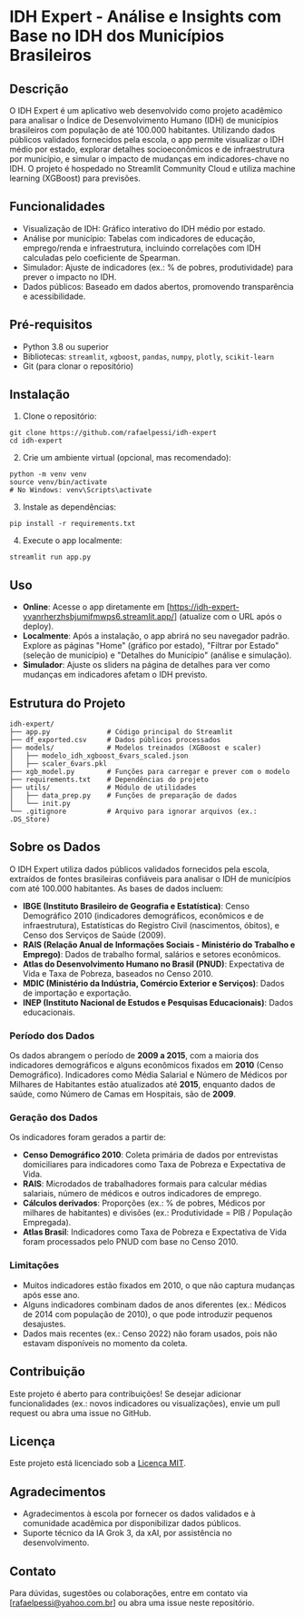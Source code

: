 # IDH Expert - Análise e Insights com Base no IDH dos Municípios Brasileiros

## Descrição
O IDH Expert é um aplicativo web desenvolvido como projeto acadêmico para analisar o Índice de Desenvolvimento Humano (IDH) de municípios brasileiros com população de até 100.000 habitantes. Utilizando dados públicos validados fornecidos pela escola, o app permite visualizar o IDH médio por estado, explorar detalhes socioeconômicos e de infraestrutura por município, e simular o impacto de mudanças em indicadores-chave no IDH. O projeto é hospedado no Streamlit Community Cloud e utiliza machine learning (XGBoost) para previsões.

## Funcionalidades
- Visualização de IDH: Gráfico interativo do IDH médio por estado.
- Análise por município: Tabelas com indicadores de educação, emprego/renda e infraestrutura, incluindo correlações com IDH calculadas pelo coeficiente de Spearman.
- Simulador: Ajuste de indicadores (ex.: % de pobres, produtividade) para prever o impacto no IDH.
- Dados públicos: Baseado em dados abertos, promovendo transparência e acessibilidade.

## Pré-requisitos
- Python 3.8 ou superior
- Bibliotecas: `streamlit`, `xgboost`, `pandas`, `numpy`, `plotly`, `scikit-learn`
- Git (para clonar o repositório)

## Instalação
1. Clone o repositório:
``````
git clone https://github.com/rafaelpessi/idh-expert
cd idh-expert
``````

2. Crie um ambiente virtual (opcional, mas recomendado):

``````
python -m venv venv
source venv/bin/activate  
# No Windows: venv\Scripts\activate
``````

3. Instale as dependências:

``````
pip install -r requirements.txt
``````

4. Execute o app localmente:

``````
streamlit run app.py
``````

## Uso
- **Online**: Acesse o app diretamente em [https://idh-expert-yvanrherzhsbjumifmwps6.streamlit.app/] (atualize com o URL após o deploy).
- **Localmente**: Após a instalação, o app abrirá no seu navegador padrão. Explore as páginas "Home" (gráfico por estado), "Filtrar por Estado" (seleção de município) e "Detalhes do Município" (análise e simulação).
- **Simulador**: Ajuste os sliders na página de detalhes para ver como mudanças em indicadores afetam o IDH previsto.

## Estrutura do Projeto

``````
idh-expert/
├── app.py              # Código principal do Streamlit
├── df_exported.csv     # Dados públicos processados
├── models/             # Modelos treinados (XGBoost e scaler)
│   ├── modelo_idh_xgboost_6vars_scaled.json
│   ├── scaler_6vars.pkl
├── xgb_model.py        # Funções para carregar e prever com o modelo
├── requirements.txt    # Dependências do projeto
├── utils/              # Módulo de utilidades
│   ├── data_prep.py    # Funções de preparação de dados
│   └── init.py
└── .gitignore          # Arquivo para ignorar arquivos (ex.: .DS_Store)
``````

## Sobre os Dados
O IDH Expert utiliza dados públicos validados fornecidos pela escola, extraídos de fontes brasileiras confiáveis para analisar o IDH de municípios com até 100.000 habitantes. As bases de dados incluem:

- **IBGE (Instituto Brasileiro de Geografia e Estatística)**: Censo Demográfico 2010 (indicadores demográficos, econômicos e de infraestrutura), Estatísticas do Registro Civil (nascimentos, óbitos), e Censo dos Serviços de Saúde (2009).
- **RAIS (Relação Anual de Informações Sociais - Ministério do Trabalho e Emprego)**: Dados de trabalho formal, salários e setores econômicos.
- **Atlas do Desenvolvimento Humano no Brasil (PNUD)**: Expectativa de Vida e Taxa de Pobreza, baseados no Censo 2010.
- **MDIC (Ministério da Indústria, Comércio Exterior e Serviços)**: Dados de importação e exportação.
- **INEP (Instituto Nacional de Estudos e Pesquisas Educacionais)**: Dados educacionais.

### Período dos Dados
Os dados abrangem o período de **2009 a 2015**, com a maioria dos indicadores demográficos e alguns econômicos fixados em **2010** (Censo Demográfico). Indicadores como Média Salarial e Número de Médicos por Milhares de Habitantes estão atualizados até **2015**, enquanto dados de saúde, como Número de Camas em Hospitais, são de **2009**.

### Geração dos Dados
Os indicadores foram gerados a partir de:
- **Censo Demográfico 2010**: Coleta primária de dados por entrevistas domiciliares para indicadores como Taxa de Pobreza e Expectativa de Vida.
- **RAIS**: Microdados de trabalhadores formais para calcular médias salariais, número de médicos e outros indicadores de emprego.
- **Cálculos derivados**: Proporções (ex.: % de pobres, Médicos por milhares de habitantes) e divisões (ex.: Produtividade = PIB / População Empregada).
- **Atlas Brasil**: Indicadores como Taxa de Pobreza e Expectativa de Vida foram processados pelo PNUD com base no Censo 2010.

### Limitações
- Muitos indicadores estão fixados em 2010, o que não captura mudanças após esse ano.
- Alguns indicadores combinam dados de anos diferentes (ex.: Médicos de 2014 com população de 2010), o que pode introduzir pequenos desajustes.
- Dados mais recentes (ex.: Censo 2022) não foram usados, pois não estavam disponíveis no momento da coleta.

## Contribuição
Este projeto é aberto para contribuições! Se desejar adicionar funcionalidades (ex.: novos indicadores ou visualizações), envie um pull request ou abra uma issue no GitHub.

## Licença
Este projeto está licenciado sob a [Licença MIT](LICENSE.md).

## Agradecimentos
- Agradecimentos à escola por fornecer os dados validados e à comunidade acadêmica por disponibilizar dados públicos.
- Suporte técnico da IA Grok 3, da xAI, por assistência no desenvolvimento.

## Contato
Para dúvidas, sugestões ou colaborações, entre em contato via [rafaelpessi@yahoo.com.br] ou abra uma issue neste repositório.